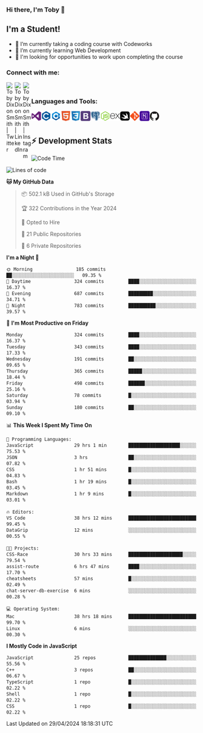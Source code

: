 ### Hi there, I'm Toby 👋

## I'm a Student!
- 🔭 I’m currently taking a coding course with Codeworks
- 🌱 I’m currently learning Web Development
- 💬 I'm looking for opportunities to work upon completing the course

### Connect with me:

[<img align="left" alt="Toby Dixon Smith | Twitter" width="22px" src="https://cdn.jsdelivr.net/npm/simple-icons@v3/icons/twitter.svg" />][twitter]
[<img align="left" alt="Toby Dixon Smith | LinkedIn" width="22px" src="https://cdn.jsdelivr.net/npm/simple-icons@v3/icons/linkedin.svg" />][linkedin]
[<img align="left" alt="Toby Dixon Smith | Instagram" width="22px" src="https://cdn.jsdelivr.net/npm/simple-icons@v3/icons/instagram.svg" />][instagram]

[twitter]: https://twitter.com/TobyDixonSmith1
[instagram]: https://www.instagram.com/toby_ds1/
[linkedin]: https://www.linkedin.com/in/toby-dixon-smith-4734331a3/

<br />

### Languages and Tools:

<img align="left" alt="Visual Studio Code" title="Visual Studio Code" width="26px" src="logos/visualstudio.png" />
<img align="left" alt="C" title="C" width="26px" src="logos/c.png" />
<img align="left" alt="C++" title="C++" width="26px" src="logos/c-plus.png" />
<img align="left" alt="HTML5" title="HTML 5" width="26px" src="logos/html.png" />
<img align="left" alt="CSS3" title="CSS 3" width="26px" src="logos/css3.png" />
<img align="left" alt="BootStrap" title="BootStrap" width="26px" src="logos/bootstrap.png" />
<img align="left" alt="PostgresSQL" title="PostgresSPQ" width="26px" src="logos/postgresql.png" />
<img align="left" alt="Node JS" title="Node JS" width="26px" src="logos/node-js.png" />
<img align="left" alt="Express" title="Express" width="26px" src="logos/express.png" />
<img align="left" alt="Swift" title="Swift" width="26px" src="logos/swift.png" />
<img align="left" alt="Git" title="Git" width="26px" src="logos/git.png" />
<img align="left" alt="Heroku" title="Heroku" width="26px" src="logos/heroku.png" />
<img align="left" alt="GitHub" title="GitHub" width="26px" src="logos/github.png" />
<br />
<br />

## :zap: Development Stats

<!--START_SECTION:waka-->
![Code Time](http://img.shields.io/badge/Code%20Time-503%20hrs%2041%20mins-blue)

![Lines of code](https://img.shields.io/badge/From%20Hello%20World%20I%27ve%20Written-1.7%20million%20lines%20of%20code-blue)

**🐱 My GitHub Data** 

> 📦 502.1 kB Used in GitHub's Storage 
 > 
> 🏆 322 Contributions in the Year 2024
 > 
> 💼 Opted to Hire
 > 
> 📜 21 Public Repositories 
 > 
> 🔑 6 Private Repositories 
 > 
**I'm a Night 🦉** 

```text
🌞 Morning                185 commits         ██░░░░░░░░░░░░░░░░░░░░░░░   09.35 % 
🌆 Daytime                324 commits         ████░░░░░░░░░░░░░░░░░░░░░   16.37 % 
🌃 Evening                687 commits         █████████░░░░░░░░░░░░░░░░   34.71 % 
🌙 Night                  783 commits         ██████████░░░░░░░░░░░░░░░   39.57 % 
```
📅 **I'm Most Productive on Friday** 

```text
Monday                   324 commits         ████░░░░░░░░░░░░░░░░░░░░░   16.37 % 
Tuesday                  343 commits         ████░░░░░░░░░░░░░░░░░░░░░   17.33 % 
Wednesday                191 commits         ██░░░░░░░░░░░░░░░░░░░░░░░   09.65 % 
Thursday                 365 commits         █████░░░░░░░░░░░░░░░░░░░░   18.44 % 
Friday                   498 commits         ██████░░░░░░░░░░░░░░░░░░░   25.16 % 
Saturday                 78 commits          █░░░░░░░░░░░░░░░░░░░░░░░░   03.94 % 
Sunday                   180 commits         ██░░░░░░░░░░░░░░░░░░░░░░░   09.10 % 
```


📊 **This Week I Spent My Time On** 

```text
💬 Programming Languages: 
JavaScript               29 hrs 1 min        ███████████████████░░░░░░   75.53 % 
JSON                     3 hrs               ██░░░░░░░░░░░░░░░░░░░░░░░   07.82 % 
CSS                      1 hr 51 mins        █░░░░░░░░░░░░░░░░░░░░░░░░   04.83 % 
Bash                     1 hr 19 mins        █░░░░░░░░░░░░░░░░░░░░░░░░   03.45 % 
Markdown                 1 hr 9 mins         █░░░░░░░░░░░░░░░░░░░░░░░░   03.01 % 

🔥 Editors: 
VS Code                  38 hrs 12 mins      █████████████████████████   99.45 % 
DataGrip                 12 mins             ░░░░░░░░░░░░░░░░░░░░░░░░░   00.55 % 

🐱‍💻 Projects: 
CSS-Race                 30 hrs 33 mins      ████████████████████░░░░░   79.54 % 
assist-route             6 hrs 47 mins       ████░░░░░░░░░░░░░░░░░░░░░   17.70 % 
cheatsheets              57 mins             █░░░░░░░░░░░░░░░░░░░░░░░░   02.49 % 
chat-server-db-exercise  6 mins              ░░░░░░░░░░░░░░░░░░░░░░░░░   00.28 % 

💻 Operating System: 
Mac                      38 hrs 18 mins      █████████████████████████   99.70 % 
Linux                    6 mins              ░░░░░░░░░░░░░░░░░░░░░░░░░   00.30 % 
```

**I Mostly Code in JavaScript** 

```text
JavaScript               25 repos            ██████████████░░░░░░░░░░░   55.56 % 
C++                      3 repos             ██░░░░░░░░░░░░░░░░░░░░░░░   06.67 % 
TypeScript               1 repo              █░░░░░░░░░░░░░░░░░░░░░░░░   02.22 % 
Shell                    1 repo              █░░░░░░░░░░░░░░░░░░░░░░░░   02.22 % 
CSS                      1 repo              █░░░░░░░░░░░░░░░░░░░░░░░░   02.22 % 
```




 Last Updated on 29/04/2024 18:18:31 UTC
<!--END_SECTION:waka-->
